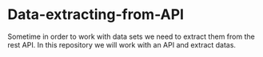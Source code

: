# Data-extracting-from-API
Sometime in order to work with data sets we need to extract them from the rest API. In this repository we will work with an API and extract datas.
